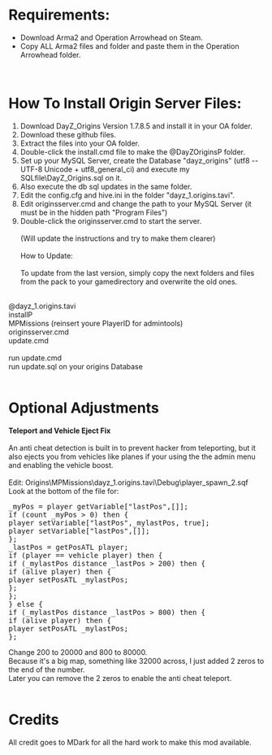 Requirements:
===================================

- Download Arma2 and Operation Arrowhead on Steam.<br>
- Copy ALL Arma2 files and folder and paste them in the Operation Arrowhead folder.<br>
<br>


How To Install Origin Server Files:
===================================

1) Download DayZ_Origins Version 1.7.8.5 and install it in your OA folder.<br>
2) Download these github files.<br>
3) Extract the files into your OA folder.<br>
4) Double-click the install.cmd file to make the @DayZOriginsP folder.<br>
5) Set up your MySQL Server, create the Database "dayz_origins" (utf8 -- UTF-8 Unicode + utf8_general_ci) and execute my SQLfile\DayZ_Origins.sql on it.<br>
6) Also execute the db sql updates in the same folder.<br>
7) Edit the config.cfg and hive.ini in the folder "dayz_1.origins.tavi".<br>
8) Edit originsserver.cmd and change the path to your MySQL Server (it must be in the hidden path "Program Files")<br>
9) Double-click the originsserver.cmd to start the server.
<br><br>
(Will update the instructions and try to make them clearer)
<br><br>
How to Update:<br><br>
To update from the last version, simply copy the next folders and files from the pack to your gamedirectory and overwrite the old ones.<br>
<br>
	@dayz_1.origins.tavi<br>
	installP<br>
	MPMissions	(reinsert youre PlayerID for admintools)<br>
	originsserver.cmd<br>
	update.cmd<br>
	 <br>
	run update.cmd <br>
	run update.sql on your origins Database<br>
<br>


Optional Adjustments
============================
<b>Teleport and Vehicle Eject Fix</b>
<br><br>
An anti cheat detection is built in to prevent hacker from teleporting, but it also ejects you from vehicles like planes if your using the the admin menu and enabling the vehicle boost.
<br><br>
Edit: Origins\MPMissions\dayz_1.origins.tavi\Debug\player_spawn_2.sqf<br>
Look at the bottom of the file for:<br>
<pre>_myPos = player getVariable["lastPos",[]];
if (count _myPos > 0) then {
player setVariable["lastPos",_mylastPos, true];
player setVariable["lastPos",[]];
};
_lastPos = getPosATL player;
if (player == vehicle player) then {
if (_mylastPos distance _lastPos > 200) then {
if (alive player) then {
player setPosATL _mylastPos;
};
};
} else {
if (_mylastPos distance _lastPos > 800) then {
if (alive player) then {
player setPosATL _mylastPos;
};</pre>
Change 200 to 20000 and 800 to 80000.<br>
Because it's a big map, something like 32000 across, I just added 2 zeros to the end of the number.<br>
Later you can remove the 2 zeros to enable the anti cheat teleport.<br>
<br>


Credits
============================
All credit goes to MDark for all the hard work to make this mod available.